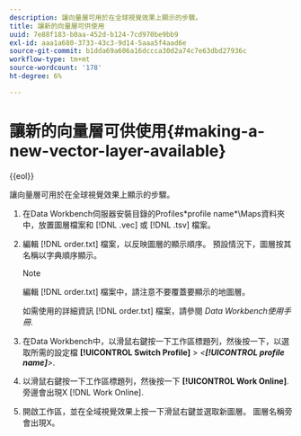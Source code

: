```yaml
---
description: 讓向量層可用於在全球視覺效果上顯示的步驟。
title: 讓新的向量層可供使用
uuid: 7e88f183-b0aa-452d-b124-7cd970be9bb9
exl-id: aaa1a680-3733-43c3-9d14-5aaa5f4aad6e
source-git-commit: b1dda69a606a16dccca30d2a74c7e63dbd27936c
workflow-type: tm+mt
source-wordcount: '178'
ht-degree: 6%

---
```


# 讓新的向量層可供使用{#making-a-new-vector-layer-available}

{{eol}}

讓向量層可用於在全球視覺效果上顯示的步驟。

1. 在Data Workbench伺服器安裝目錄的Profiles\*profile name*\Maps資料夾中，放置圖層檔案和 [!DNL .vec] 或 [!DNL .tsv] 檔案。
1. 編輯 [!DNL order.txt] 檔案，以反映圖層的顯示順序。 預設情況下，圖層按其名稱以字典順序顯示。

   >[!NOTE]
   >
   >編輯 [!DNL order.txt] 檔案中，請注意不要覆蓋要顯示的地圖層。

   如需使用的詳細資訊 [!DNL order.txt] 檔案，請參閱 *Data Workbench使用手冊*.

1. 在Data Workbench中，以滑鼠右鍵按一下工作區標題列，然後按一下，以選取所需的設定檔 **[!UICONTROL Switch Profile]** > *&lt;**[!UICONTROL profile name]**>*.
1. 以滑鼠右鍵按一下工作區標題列，然後按一下 **[!UICONTROL Work Online]**. 旁邊會出現X [!DNL Work Online].
1. 開啟工作區，並在全域視覺效果上按一下滑鼠右鍵並選取新圖層。 圖層名稱旁會出現X。
